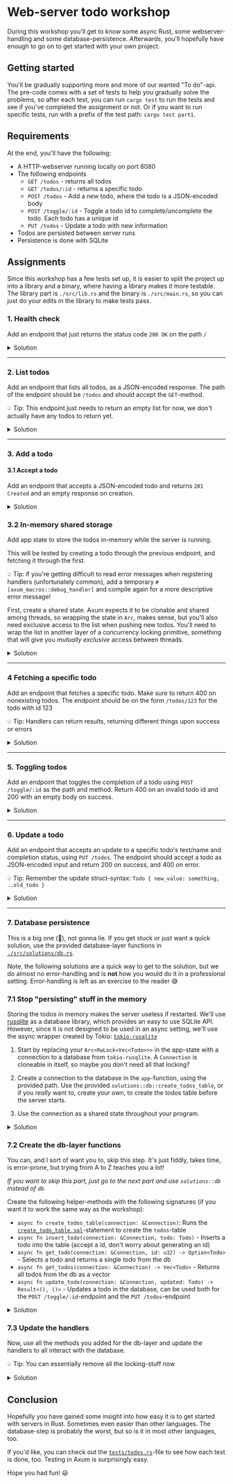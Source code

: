 # Web-server todo workshop

During this workshop you'll get to know some async Rust, some webserver-handling and some database-persistence.
Afterwards, you'll hopefully have enough to go on to get started with your own project.

## Getting started

You'll be gradually supporting more and more of our wanted "To do"-api. The pre-code comes with a set of tests to help you gradually solve the problems,
so after each test, you can run `cargo test` to run the tests and see if you've completed the assignment or not.
Or if you want to run specific tests, run with a prefix of the test path: `cargo test part1`.

## Requirements

At the end, you'll have the following:

- A HTTP-webserver running locally on port 8080
- The following endpoints
  - `GET /todos` - returns all todos
  - `GET /todos/:id` - returns a specific todo
  - `POST /todos` - Add a new todo, where the todo is a JSON-encoded body
  - `POST /toggle/:id` - Toggle a todo id to complete/uncomplete the todo. Each todo has a unique id
  - `PUT /todos` - Update a todo with new information
- Todos are persisted between server runs
- Persistence is done with SQLite

## Assignments

Since this workshop has a few tests set up, it is easier to split the project up into a library and a binary, where having a library makes it more testable. The library part is `./src/lib.rs` and the binary is `./src/main.rs`, so you can just do your edits in the library to make tests pass.

### 1. Health check

Add an endpoint that just returns the status code `200 OK` on the path `/`

<details>
<summary>Solution</summary>

Start by opening the `./src/lib.rs`-file, and add an empty handler:

```rust
async fn empty() {}
```

It needs to be async as Axum expects async handlers.
Then you need to add the handler to the router in the `app`-function:

```rust
pub fn app(_db_path: String) -> Router {
    Router::new()
        .route("/", get(empty))
}
```

Ignore the `_db_path`-argument, it will be used later.
Run your tests, that's it! Empty handlers implicitly return a successful status code.

</details>

---

### 2. List todos

Add an endpoint that lists all todos, as a JSON-encoded response. The path of the endpoint should be `/todos` and should accept the `GET`-method.

💡 Tip: This endpoint just needs to return an empty list for now, we don't actually have any todos to return yet.

<details>
<summary>Solution</summary>

Add a function called `todos` (or whatever you like, the name doesn't matter). Make the return-type `Json<Vec<Todo>>`. This tells Axum to serialize the return value to JSON, add some info about the content encoding as an header, a return type, etc. Just return an empty vector for now, which will be inferred as a correct type, wrap it in a `Json`-constructor:

```rust
async fn todos() -> Json<Vec<Todo>> {
    Json(Vec::new())
}
```

Register the handler in the router:

```rust
Router::new()
    .route("/", get(empty))
    .route("/todos", get(todos))
```

</details>

---

### 3. Add a todo

#### 3.1 Accept a todo

Add an endpoint that accepts a JSON-encoded todo and returns `201 Created` and an empty response on creation.

<details>
<summary>Solution</summary>

Accepting JSON is quite simple, really. Just create a handler with a signature where the last argument is a type `T` wrapped in `Json<T>` to deserialize the input as JSON. The deserialized value is wrapped in the constructor `Json`, so you can deconstruct and extract your value directly:

```rust
async fn create_todo(Json(todo): Json<Todo>) { }
```

This will not pass the test, however, because a non-failing response returns `200 OK`, not `201 Created`.
Add a return value of `impl IntoResponse`, which means something that can be turned into a response. In our case, we just want to return a status code without a body, so we'll return 201:

```rust
async fn create_todo(Json(todo): Json<Todo>) -> impl IntoResponse {
    StatusCode::CREATED
}
```

And then add it to the router:

```rust
Router::new()
    // other routes
    .route("/todos", post(create_todo))
```

</details>

### 3.2 In-memory shared storage

Add app state to store the todos in-memory while the server is running.

This will be tested by creating a todo through the previous endpoint, and fetching it through the first.

💡 Tip: if you're getting difficult to read error messages when registering handlers (unfortunately common), add a temporary `#[axum_macros::debug_handler]` and compile again for a more descriptive error message!

First, create a shared state. Axum expects it to be clonable and shared among threads, so wrapping the state in `Arc`, makes sense, but you'll also need exclusive access to the list when pushing new todos. You'll need to wrap the list in another layer of a concurrency locking primitive, something that will give you _mutually exclusive_ access between threads.

<details>
<summary>Solution</summary>

**Shared state**

Create a struct `AppState` to store your state, make it cloneable using a derive-macro. Add your vector of todos inside.

```rust
#[derive(Clone)]
struct AppState(Vec<Todo>);
```

This alone will make your data cloned between threads, but won't work because it will mutate state on a single thread and would give data races. Mutually exclusive access can be done through a `Mutex` or some other lock. `std` provides an implementation, but so does tokio, which supports async and doesn't block the thread.

Using a `Mutex` would be a fine solution, however we know that our program will be highly concurrent with many readers and few writers, so a read-write lock would be preferrable, instead of locking other readers out while reading todos:

```rust
#[derive(Clone)]
struct AppState(Arc<RwLock<Vec<Todo>>>);
```

**Register the state**

To register a shared state, simply add `with_state` to your router. Remember that the state applies to all routes registered above it, so if you register a route that needs the state beneath the `.with_state`-call, you'll get a confusing error.
Initialize an empty state and register it as such:

```rust
let app_state = AppState(Arc::new(RwLock::new(Vec::new())));
Router::new()
    // other routes
    .with_state(app_state)
```

**Adding shared mutable state to handlers**

Now we need to modify our handlers to actually add the todos and extract them on the getter.
In Axum, type-safety is important, however the error messages are not always easily understood. If you arrange extractors of input data (form data/json) and shared state extractors the wrong way, you get a confusing error message. However, adding `#[axum_macros::debug_handler]` to your handlers will make them significantly easier to debug.

Modify the post handler to be as such:

```rust
async fn create_todo(
    State(AppState(todos)): State<AppState>,
    Json(todo): Json<Todo>,
) -> impl IntoResponse {
    let mut todos = todos.write().await;
    todos.push(todo);
    StatusCode::CREATED
}
```

And your getter to be as such:

```rust
async fn todos(State(AppState(todos)): State<AppState>) -> Json<Vec<Todo>> {
    Json(todos.read().await.to_vec())
}
```

And that's it!

</details>

---

### 4 Fetching a specific todo

Add an endpoint that fetches a specific todo. Make sure to return 400 on nonexisting todos. The endpoint should be on the form `/todos/123` for the todo with id 123

💡 Tip: Handlers can return results, returning different things upon success or errors

<details>
<summary>Solution</summary>

Add a handler which extracts a reference to the shared state, and also a path to extract the id:

```rust
async fn get_todo(
    State(AppState(todos)): State<AppState>,
    Path(id): Path<u32>,
)
```

On success, we want to return the JSON-encoded todo, but on failure we want to return 400 Bad request (it may not be exactly the best return code, but let's forget about that for a while). Change the signature to add a return type:

```rust
async fn get_todo(
    State(AppState(todos)): State<AppState>,
    Path(id): Path<u32>,
) -> Result<Json<Todo>, StatusCode>
```

In the body, we want to get a reader lock to the todos and find the specific todo. If we don't find a todo, map it to a result with the error as a status-code and the ok value as a JSON-encoded todo. It can actually be done as a one-liner like this:

```rust
todos
    // Get reader-lock future
    .read()
    // Await it, while not blocking the thread
    .await
    // Create an iterator over the todos, returns references
    .iter()
    // Find the specific id
    .find(|todo| todo.id == id)
    // Convert from an Option<&T> to Option<T> by cloning it
    .cloned()
    // Map the option to a result where the error value is a status code
    .ok_or(StatusCode::BAD_REQUEST)
    // Wrap the Ok-value in the Json-constructor
    .map(Json)
```

Add the handler as a route, using `:id` to signify a path variable:

```rust
Router::new()
    // other routes
    .route("/todos/:id", get(get_todo))
    .with_state(app_state)
```

</details>

---

### 5. Toggling todos

Add an endpoint that toggles the completion of a todo using `POST /toggle/:id` as the path and method. Return 400 on an invalid todo id and 200 with an empty body on success.

<details>
<summary>Solution</summary>

Add an endpoint with the same arguments signature types as the previous, returning a `StatusCode`:

```rust
async fn toggle(State(AppState(todos)): State<AppState>, Path(id): Path<u32>) -> StatusCode
```

The body is similar to the previous, and can be mostly pipelined:

```rust
let toggled = todos
    // Get a writer-lock
    .write()
    .await
    // Iterate over the list mutably
    .iter_mut()
    // Find the specific todo
    .find(|todo| todo.id == id)
    // Toggle its completion state if found
    .map(|todo| todo.completed = !todo.completed);

// Return the appropriate status code
if toggled.is_some() {
    StatusCode::OK
} else {
    StatusCode::BAD_REQUEST
}
```

And register the handler:

```rust
Router::new()
    // other routes
    .route("/toggle/:id", post(toggle))
```

</details>

---

### 6. Update a todo

Add an endpoint that accepts an update to a specific todo's text/name and completion status, using `PUT /todos`. The endpoint should accept a todo as JSON-encoded input and return 200 on success, and 400 on error.

💡 Tip: Remember the update struct-syntax: `Todo { new_value: something, ..old_todo }`

<details>
<summary>Solution</summary>

Add a handler with the following signature:

```rust
async fn update_todo(
    State(AppState(todos)): State<AppState>,
    Json(updated_todo): Json<Todo>,
) -> StatusCode
```

Now we just need to find the todo, update it, and return the correct status code:

```rust
let updated = todos
    .write()
    .await
    .iter_mut()
    // Find the todo
    .find(|todo| todo.id == updated_todo.id)
    // It's safe replacing the entire todo as the id is the same, but you could also use the update syntax `*todo = Todo { id: todo.id, ..updated_todo}`
    .map(|todo| *todo = updated_todo);

if updated.is_some() {
    StatusCode::OK
} else {
    StatusCode::BAD_REQUEST
}
```

Add it as a route:

```rust
Router::new()
    // other routes
    .route("/todos", put(update_todo))
```

And that's it!
Also, note that you can merge routes that share the same path in a more terse way:

```rust
Router::new()
    .route("/todos", get(todos).post(create_todo).put(update_todo))
```

Is the same as

```rust
Router::new()
    .route("/todos", get(todos))
    .route("/todos", post(create_todo))
    .route("/todos", put(update_todo))
```

</details>

---

### 7. Database persistence

This is a big one (🍕), not gonna lie.
If you get stuck or just want a quick solution, use the provided database-layer functions in [`./src/solutions/db.rs`](./src/solutions/db.rs).

Note, the following solutions are a quick way to get to the solution, but we do almost no error-handling and is **not** how you would do it in a professional setting. Error-handling is left as an exercise to the reader 😅

### 7.1 Stop "persisting" stuff in the memory

Storing the todos in memory makes the server useless if restarted.
We'll use [rusqlite](https://docs.rs/rusqlite/) as a database library, which provides an easy to use SQLite API. However, since it is not designed to be used in an async setting, we'll use the async wrapper created by Tokio: [`tokio-rusqlite`](https://docs.rs/tokio-rusqlite/)

1. Start by replacing your `Arc<RwLock<Vec<Todo>>>` in the app-state with a connection to a database from `tokio-rusqlite`. A `Connection` is cloneable in itself, so maybe you don't need all that locking?

2. Create a connection to the database in the `app`-function, using the provided path. Use the provided `solutions::db::create_todos_table`, or if you _really_ want to, create your own, to create the todos table before the server starts.

3. Use the connection as a shared state throughout your program.

<details>
<summary>Solution</summary>

**1. Replacing the shared state**

This one is simple, just apply this diff:

```diff
-struct AppState(Arc<RwLock<Vec<Todo>>>);
+struct AppState(Connection);
```

It will work because the connection itself is `Clone`, which is what Axum does when sharing state between handlers. We could have used `Arc` here, but cloning the connection is cheap.

**2. Create the database and table**

Creating a database is simple, as using `Connection::open(path)` creates a database if it doesn't exist, by default:

```rust
pub async fn app(db_path: String) -> Router {
    let connection = Connection::open(db_path).await.unwrap();

    // Ensure table exists
    db::create_todos_table(&connection).await;
    // ...
}
```

**3. Use the connection as a shared state**

This is the easiest:

```diff
-    let app_state = AppState(Arc::new(RwLock::new(Vec::new())));
+    let app_state = AppState(connection);
```

Even the function signatures at the handler-site doesn't need to be changed, but this name-change is nice for readability:

```diff
-async fn toggle(State(AppState(todos)): State<AppState>, Path(id): Path<u32>) -> StatusCode {
+async fn toggle(State(AppState(connection)): State<AppState>, Path(id): Path<u32>) -> StatusCode {
```

Of course, we'll need to change the usages, but onwards. Unfortunately, there aren't any tests for the steps within this part of the workshop.

</details>

### 7.2 Create the db-layer functions

You can, and I sort of want you to, skip this step. It's just fiddly, takes time, is error-prone, but trying from A to Z teaches you a lot!

_If you want to skip this part, just go to the next part and use `solutions::db` instead of `db`._

Create the following helper-methods with the following signatures (if you want it to work the same way as the workshop):

- `async fn create_todos_table(connection: &Connection)`: Runs the [`create_todo_table.sql`](./src/solutions/create_todo_table.sql)-statement to create the `todos`-table
- `async fn insert_todo(connection: &Connection, todo: Todo)` - Inserts a todo into the table (accept a id, don't worry about generating an id)
- `async fn get_todo(connection: &Connection, id: u32) -> Option<Todo>` - Selects a todo and returns a single todo from the db
- `async fn get_todos(connection: &Connection) -> Vec<Todo>` - Returns all todos from the db as a vector
- `async fn update_todo(connection: &Connection, updated: Todo) -> Result<(), ()>` - Updates a todo in the database, can be used both for the `POST /toggle/:id`-endpoint and the `PUT /todos`-endpoint

<details>
<summary>Solution</summary>

Just look at the solutions-file, please. The error-handling is really bad, and at some places I unwrap, while at others I return an error. I know.

If you want to create your own methods, add the file `src/db.rs` and add `mod db;` to `lib.rs`.

</details>

### 7.3 Update the handlers

Now, use all the methods you added for the db-layer and update the handlers to all interact with the database.

💡 Tip: You can essentially remove all the locking-stuff now

<details>
<summary>Solution</summary>

Update each handler to use the db-functions from before.

**Note**: If you skipped the previous step, add the following to the `lib.rs`-module to use the provided db-methods: `use solutions::db;`.

The following is the body of each handler after the update:

`todos`:

```rust
let todos = db::get_todos(&connection).await;
Json(todos)
```

`create_todo`:

```rust
db::insert_todo(&connection, todo).await;
StatusCode::CREATED
```

`get_todo`:

```rust
let todo = db::get_todo(&connection, id).await;
todo.ok_or(StatusCode::BAD_REQUEST).map(Json)
```

`toggle`:

```rust
// Since we don't have the todos in memory anymore,
// let's fetch the existing todo from the db and then reinsert it
// And yes, a SQL statement to do this in-db would probably be better, but I didn't want to figure out how to toggle a boolean with SQL in SQLite
let maybe_todo = db::get_todo(&connection, id).await;

if let Some(todo) = maybe_todo {
    let toggled = db::update_todo(
        &connection,
        Todo {
            completed: !todo.completed,
            ..todo
        },
    )
    .await;

    if toggled.is_ok() {
        StatusCode::OK
    } else {
        StatusCode::BAD_REQUEST
    }
} else {
    StatusCode::BAD_REQUEST
}
```

`update_todo`:

```rust
let updated = db::update_todo(&connection, updated_todo).await;

if updated.is_ok() {
    StatusCode::OK
} else {
    StatusCode::BAD_REQUEST
}
```

And that's it! Run `cargo test` to run all tests and see that they pass, which they hopefully should!

</details>

## Conclusion

Hopefully you have gained some insight into how easy it is to get started with servers in Rust. Sometimes even easier than other languages. The database-step is probably the worst, but so is it in most other languages, too.

If you'd like, you can check out the [`tests/todos.rs`](./tests/todos.rs)-file to see how each test is done, too. Testing in Axum is surprisingly easy.

Hope you had fun! 😃
